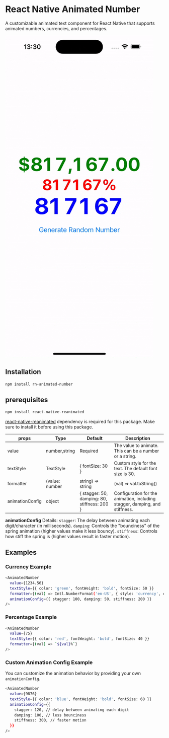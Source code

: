 # React Native Animated Number

A customizable animated text component for React Native that supports animated numbers, currencies, and percentages.

![myfile](https://github.com/sushantdsuwal/react-native-animated-number/blob/main/example.gif)



## Installation

```bash
npm install rn-animated-number
```

## prerequisites

```bash
npm install react-native-reanimated
```
[react-native-reanimated](https://docs.swmansion.com/react-native-reanimated/docs/fundamentals/getting-started/) dependency is required for this package. Make sure to install it before using this package.


|  props | Type  | Default   | Description  |
|---|---|---|---|
|  value | number,string  | Required   |  The value to animate. This can be a number or a string. |
| textStyle  | TextStyle  | { fontSize: 30 }	  |  Custom style for the text. The default font size is 30. |
| formatter  | (value: number | string) => string	  | (val) => val.toString()	  | Function to format the value (e.g., for currencies, percentages). |
| animationConfig  | object  | { stagger: 50, damping: 80, stiffness: 200 }	  | Configuration for the animation, including stagger, damping, and stiffness. |


**animationConfig** Details:
`stagger`: The delay between animating each digit/character (in milliseconds).
`damping`: Controls the "bounciness" of the spring animation (higher values make it less bouncy).
`stiffness`: Controls how stiff the spring is (higher values result in faster motion).

## Examples

### Currency Example

```bash
<AnimatedNumber
  value={1234.56}
  textStyle={{ color: 'green', fontWeight: 'bold', fontSize: 50 }}
  formatter={(val) => Intl.NumberFormat('en-US', { style: 'currency', currency: 'USD' }).format(val)}
  animationConfig={{ stagger: 100, damping: 50, stiffness: 200 }}
/>
```

### Percentage Example

```bash
<AnimatedNumber
  value={75}
  textStyle={{ color: 'red', fontWeight: 'bold', fontSize: 40 }}
  formatter={(val) => `${val}%`}
/>
```


### Custom Animation Config Example
You can customize the animation behavior by providing your own ``animationConfig``.

```bash
<AnimatedNumber
  value={9876}
  textStyle={{ color: 'blue', fontWeight: 'bold', fontSize: 60 }}
  animationConfig={{
    stagger: 120, // delay between animating each digit
    damping: 100, // less bounciness
    stiffness: 300, // faster motion
  }}
/>
```
